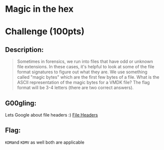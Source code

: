 # Magic in the hex 
# Challenge (100pts)

## Description:

>Sometimes in forensics, we run into files that have odd or unknown file extensions. In these cases, it's helpful to look at some of the file format signatures to figure out what they are. We use something called "magic bytes" which are the first few bytes of a file. What is the ASCII representation of the magic bytes for a VMDK file? The flag format will be 3-4 letters (there are two correct answers).

## G00gling:
 
Lets Google about file headers :) [File Headers](https://www.garykessler.net/library/file_sigs.html)

## Flag:

```KDM```and ```KDMV``` as well both are applicable 
